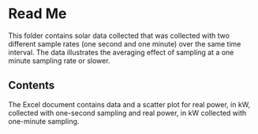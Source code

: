 # Read Me
This folder contains solar data collected that was collected with two different sample rates (one second and one minute) over the same time interval. The data illustrates the averaging effect of sampling at a one minute sampling rate or slower. 

## Contents
The Excel document contains data and a scatter plot for real power, in kW, collected with one-second sampling and real power, in kW collected with one-minute sampling. 

